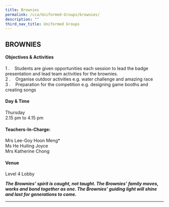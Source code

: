 ```yaml
---
title: Brownies
permalink: /cca/Uniformed-Groups/brownies/
description: ""
third_nav_title: Uniformed Groups
---
```

## BROWNIES

#### Objectives & Activities  

1 \.    Students are given opportunities each session to lead the badge presentation and lead team activities for the brownies.  <br>
2 \.    Organise outdoor activities e.g. water challenge and amazing race  <br>
3 \.    Preparation for the competition e.g. designing game booths and creating songs

#### Day & Time

Thursday<br>
2.15 pm to 4.15 pm

#### Teachers-In-Charge:

Mrs Lee-Goy Hoon Meng\*<br>
Ms He Huiling Joyce  <br>
Mrs Katherine Chong

#### Venue

Level 4 Lobby

**_The Brownies’ spirit is caught, not taught. The Brownies’ family moves, works and bond together as one. The Brownies’ guiding light will shine and last for generations to come._**

--- 
